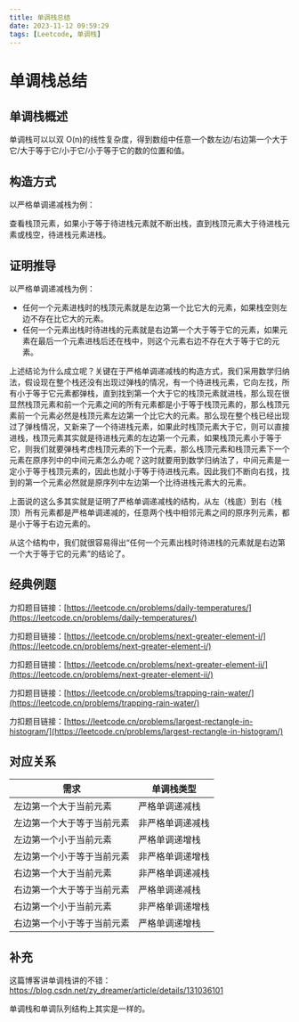 ```yaml
---
title: 单调栈总结
date: 2023-11-12 09:59:29
tags: [Leetcode, 单调栈]
---
```


# 单调栈总结

## 单调栈概述

单调栈可以以双 O(n)的线性复杂度，得到数组中任意一个数左边/右边第一个大于它/大于等于它/小于它/小于等于它的数的位置和值。

## 构造方式

以严格单调递减栈为例：

查看栈顶元素，如果小于等于待进栈元素就不断出栈，直到栈顶元素大于待进栈元素或栈空，待进栈元素进栈。

## 证明推导

以严格单调递减栈为例：

- 任何一个元素进栈时的栈顶元素就是左边第一个比它大的元素，如果栈空则左边不存在比它大的元素。
- 任何一个元素出栈时待进栈的元素就是右边第一个大于等于它的元素，如果元素在最后一个元素进栈后还在栈中，则这个元素右边不存在大于等于它的元素。

上述结论为什么成立呢？关键在于严格单调递减栈的构造方式，我们采用数学归纳法，假设现在整个栈还没有出现过弹栈的情况，有一个待进栈元素，它向左找，所有小于等于它元素都弹栈，直到找到第一个大于它的栈顶元素就进栈，那么现在很显然栈顶元素和前一个元素之间的所有元素都是小于等于栈顶元素的，那么栈顶元素前一个元素必然是栈顶元素左边第一个比它大的元素。那么现在整个栈已经出现过了弹栈情况，又新来了一个待进栈元素，如果此时栈顶元素大于它，则可以直接进栈，栈顶元素其实就是待进栈元素的左边第一个元素，如果栈顶元素小于等于它，则我们就要弹栈考虑栈顶元素的下一个元素，那么栈顶元素和栈顶元素下一个元素在原序列中的中间元素怎么办呢？这时就要用到数学归纳法了，中间元素是一定小于等于栈顶元素的，因此也就小于等于待进栈元素。因此我们不断向右找，找到的第一个元素必然就是原序列中左边第一个比待进栈元素大的元素。

上面说的这么多其实就是证明了严格单调递减栈的结构，从左（栈底）到右（栈顶）所有元素都是严格单调递减的，任意两个栈中相邻元素之间的原序列元素，都是小于等于右边元素的。

从这个结构中，我们就很容易得出“任何一个元素出栈时待进栈的元素就是右边第一个大于等于它的元素”的结论了。

## 经典例题

力扣题目链接：[https://leetcode.cn/problems/daily-temperatures/](https://leetcode.cn/problems/daily-temperatures/)

力扣题目链接：[https://leetcode.cn/problems/next-greater-element-i/](https://leetcode.cn/problems/next-greater-element-i/)

力扣题目链接：[https://leetcode.cn/problems/next-greater-element-ii/](https://leetcode.cn/problems/next-greater-element-ii/)

力扣题目链接：[https://leetcode.cn/problems/trapping-rain-water/](https://leetcode.cn/problems/trapping-rain-water/)

力扣题目链接：[https://leetcode.cn/problems/largest-rectangle-in-histogram/](https://leetcode.cn/problems/largest-rectangle-in-histogram/)

## 对应关系

| 需求                       | 单调栈类型       |
| -------------------------- | ---------------- |
| 左边第一个大于当前元素     | 严格单调递减栈   |
| 左边第一个大于等于当前元素 | 非严格单调递减栈 |
| 左边第一个小于当前元素     | 严格单调递增栈   |
| 左边第一个小于等于当前元素 | 非严格单调递增栈 |
| 右边第一个大于当前元素     | 非严格单调递减栈 |
| 右边第一个大于等于当前元素 | 严格单调递减栈   |
| 右边第一个小于当前元素     | 非严格单调递增栈 |
| 右边第一个小于等于当前元素 | 严格单调递增栈   |

## 补充

这篇博客讲单调栈讲的不错：https://blog.csdn.net/zy_dreamer/article/details/131036101

单调栈和单调队列结构上其实是一样的。
